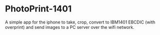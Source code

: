 # PhotoPrint-1401
A simple app for the iphone to take, crop, convert to IBM1401 EBCDIC (with overprint) and send images to a PC server over the wifi network. 
